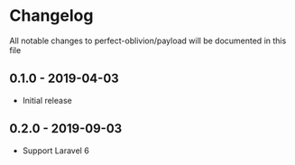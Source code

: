 # Changelog

All notable changes to perfect-oblivion/payload will be documented in this file

## 0.1.0 - 2019-04-03

-   Initial release

## 0.2.0 - 2019-09-03

-   Support Laravel 6
